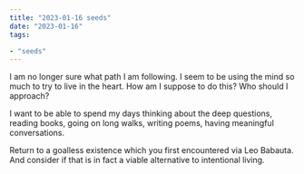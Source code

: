 ```yaml
---
title: "2023-01-16 seeds"
date: "2023-01-16"
tags:

- "seeds"
---
```


I am no longer sure what path I am following. I seem to be using the mind so much to try to live in the heart. How am I suppose to do this? Who should I approach?

I want to be able to spend my days thinking about the deep questions, reading books, going on long walks, writing poems, having meaningful conversations.

Return to a goalless existence which you first encountered via Leo Babauta. And consider if that is in fact a viable alternative to intentional living.
